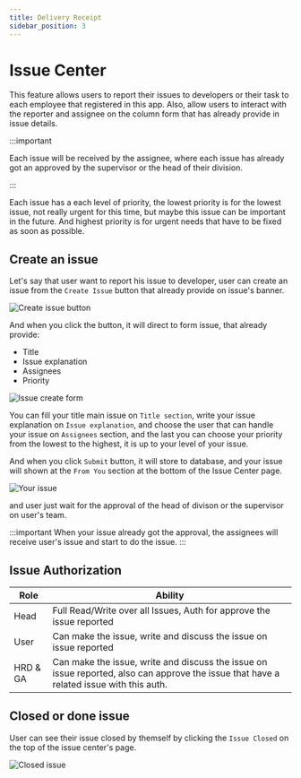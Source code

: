 ```yaml
---
title: Delivery Receipt
sidebar_position: 3
---
```


# Issue Center

This feature allows users to report their issues to developers or their task to each employee that registered in this app. Also, allow users to interact with the reporter and assignee on the column form that has already provide in issue details.

:::important

Each issue will be received by the assignee, where each issue has already got an approved by the supervisor or the head of their division.

:::

Each issue has a each level of priority, the lowest priority is for the lowest issue, not really urgent for this time, but maybe this issue can be important in the future. And highest priority is for urgent needs that have to be fixed as soon as possible.

## Create an issue

Let's say that user want to report his issue to developer, user can create an issue from the `Create Issue` button that already provide on issue's banner.

![Create issue button](https://res.cloudinary.com/boxity-id/image/upload/r_10/v1628996258/docs/issue%20center/Screenshot_2021-08-15_at_09.57.22_king9o.png)

And when you click the button, it will direct to form issue, that already provide:
- Title
- Issue explanation
- Assignees
- Priority

![Issue create form](https://res.cloudinary.com/boxity-id/image/upload/r_10/v1628996351/docs/issue%20center/Screenshot_2021-08-15_at_09.59.06_rbqtx6.png)

You can fill your title main issue on `Title section`, write your issue explanation on `Issue explanation`, and choose the user that can handle your issue on `Assignees` section, and the last you can choose your priority from the lowest to the highest, it is up to your level of your issue.

And when you click `Submit` button, it will store to database, and your issue will shown at the `From You` section at the bottom of the Issue Center page.

![Your issue](https://res.cloudinary.com/boxity-id/image/upload/r_10/v1628996769/docs/issue%20center/Screenshot_2021-08-15_at_10.06.04_c7fnv0.png)

and user just wait for the approval of the head of divison or the supervisor on user's team. 

:::important
When your issue already got the approval, the assignees will receive user's issue and start to do the issue.
:::

## Issue Authorization
| **Role**           | **Ability**                                                                           |
| ------------------ | ------------------------------------------------------------------------------------- |
| Head      | Full Read/Write over all Issues, Auth for approve the issue reported |
| User       | Can make the issue, write and discuss the issue on issue reported                                             |
| HRD & GA | Can make the issue, write and discuss the issue on issue reported, also can approve the issue that have a related issue with this auth.                                        |

## Closed or done issue
User can see their issue closed by themself by clicking the `Issue Closed` on the top of the issue center's page.

![Closed issue](https://res.cloudinary.com/boxity-id/image/upload/r_10/v1628998308/docs/issue%20center/Screenshot_2021-08-15_at_10.31.20_hhilra.png)